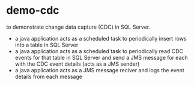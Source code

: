 # demo-cdc

to demonstrate change data capture (CDC) in SQL Server.

* a java application acts as a scheduled task to periodically insert rows into a table in SQL Server
* a java application acts as a scheduled task to periodically read CDC events for that table  in SQL Server and send a JMS message for each with the CDC event details (acts as a JMS sender)
* a java application acts as a JMS message reciver and logs the event details from each message

